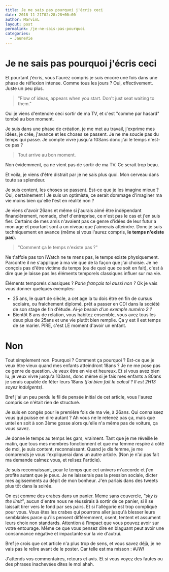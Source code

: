 ```yaml
---
title: Je ne sais pas pourquoi j'écris ceci
date: 2018-11-21T02:28:28+00:00
author: MarvinL
layout: post
permalink: /je-ne-sais-pas-pourquoi
categories:
  - JauneVie
---
```


# Je ne sais pas pourquoi j'écris ceci

Et pourtant j'écris, vous l'aurez compris je suis encore une fois dans une phase de réflexion intense. 
Comme tous les jours ? Oui, effectivement. Juste un peu plus.
>"Flow of ideas, appears when you start. Don't just seat waiting to them."

Oui je viens d'entendre ceci sortir de ma TV, et c'est "comme par hasard" tombé au bon moment. 

Je suis dans une phase de création, je me met au travail, j'exprime mes idées, je crée, j'avance et les choses se passent. Je ne me soucie pas du temps qui passe. 
Je compte vivre jusqu'a 103ans donc j'ai le temps n'est-ce pas ? 

> Tout arrive au bon moment.

Non évidemment, ça ne vient pas de sortir de ma TV. Ce serait trop beau. 

Et voila, je viens d'être distrait par je ne sais plus quoi. Mon cerveau dans toute sa splendeur. 

Je suis content, les choses se passent. Est-ce que je les imagine mieux ? Oui, certainement ! Je suis un optimiste, ce serait dommage d'imaginer ma vie moins bien qu'elle l'est en réalité non ?

Je viens d'avoir 26ans et même si j'aurais aimé être indépendant financièrement, nomade, chef d'entreprise, ce n'est pas le cas et j'en suis fier. Certains de mes amis n'avaient pas ce genre d'idées de leur futur a mon age et pourtant sont a un niveau que j'aimerais atteindre. Donc je suis techniquement en avance (même si vous l'aurez compris, **le temps n'existe pas**).

>"Comment ça le temps n'existe pas ?"

Ne t'affole pas ton iWatch ne te mens pas, le temps existe physiquement. Parcontre il ne s'applique à ma vie que de la façon que j'ai choisie. Je ne conçois pas d'être victime du temps (ou de quoi que ce soit en fait), c'est à dire que je laisse pas les éléments temporels classiques influer sur ma vie. 

Éléments temporels classiques ? *Parle français toi aussi non ?*
Ok je vais vous donner quelques exemples: 
+ 25 ans, le quart de siècle, a cet age la tu dois être en fin de cursus scolaire, ou fraichement diplomé, prêt a passer en CDI dans la société de son stage de fin d'étude. 
*Ai-je besoin d'un exemple numéro 2 ?*
+ Bientôt 8 ans de relation, vous habitez ensemble, vous avez tous les deux plus de 25ans et une vie plutôt bien remplie. Ça y est il est temps de se marier. PIRE, c'est LE moment d'avoir un enfant. 
# Non
Tout simplement non.
Pourquoi ? Comment ça pourquoi ? 
Est-ce que je veux être vieux quand mes enfants atteindront 18ans ?  Je ne me pose pas ce genre de question. Je veux être en vie et heureux. 
Et si vous avez bien lu, je veux vivre jusqu'a 103ans, donc même si je fais mes enfants a 80ans je serais capable de féter leurs 18ans *(j'ai bien fait le calcul ? Il est 2H13 soyez indulgents)*.

Bref j'ai un peu perdu le fil de pensée initial de cet article, vous l'aurez compris ce n'était rien de structuré.

Je suis en congés pour le première fois de ma vie, à 26ans. 
Qui connaissez vous qui puisse en dire autant ?  Ah vous ne le retenez pas ça, mais que untel en soit à son 3ème gosse alors qu'elle n'a même pas de voiture, ça vous savez. 

Je donne le temps au temps les gars, vraiment. Tant que je me réveille le matin, que tous mes membres fonctionnent et que ma femme respire à côté de moi, je suis content, reconnaissant. 
Quand je dis femme, je me comprends je vous l'expliquerai dans un autre article. (Non je n'ai pas fait ma demande calmez vous, et relisez l'article).

Je suis reconnaissant, pour le temps que cet univers m'accorde et j'en profite autant que je peux.
Je ne laisserais pas la pression sociale, dicter mes agissements au dépit de mon bonheur. J'en parlais dans des tweets plus tôt dans la soirée. 

On est comme des crabes dans un panier. Meme sans couvercle, *"sky is the limit"*, aucun d'entre nous ne réussirais à sortir de ce panier, si il se laissait tirer vers le fond par ses pairs. Et si l'allégorie est trop compliqué pour vous. 
Vous êtes les crabes qui pourrons aller jusqu'à blesser leurs semblables parce qu'ils pensent différemment, osent, tentent et assument leurs choix non standards.
Attention à l'impact que vous pouvez avoir sur votre entourage. Même ce que vous pensez dire en blaguant peut avoir une consonnance négative et impactante sur la vie d'autrui. 

Bref je crois que cet article n'a plus trop de sens, et vous savez déjà,  je ne vais pas le relire avant de le poster. 
Car telle est ma misson : *#JWI* 

J'attends vos commentaires, retours et avis. Et si vous voyez des fautes ou des phrases inachevées dites le moi ahah.



